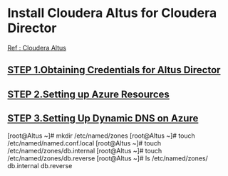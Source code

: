 # Install Cloudera Altus for Cloudera Director

[Ref : Cloudera Altus](https://www.cloudera.com/documentation/director/latest/topics/director_get_started_azure_obtain_credentials.html)

## [STEP 1.Obtaining Credentials for Altus Director](https://www.cloudera.com/documentation/director/latest/topics/director_get_started_azure_obtain_credentials.html#concept_jrx_gfp_hw)

## [STEP 2.Setting up Azure Resources](https://www.cloudera.com/documentation/director/latest/topics/director_get_started_azure_set_up_resources.html#concept_a5x_zmw_hw)

## [STEP 3.Setting Up Dynamic DNS on Azure](https://www.cloudera.com/documentation/director/latest/topics/director_get_started_azure_ddns.html#setting_up_ddns)


[root@Altus ~]# mkdir /etc/named/zones
[root@Altus ~]# touch /etc/named/named.conf.local
[root@Altus ~]# touch /etc/named/zones/db.internal
[root@Altus ~]# touch /etc/named/zones/db.reverse
[root@Altus ~]# ls /etc/named/zones/
db.internal  db.reverse

